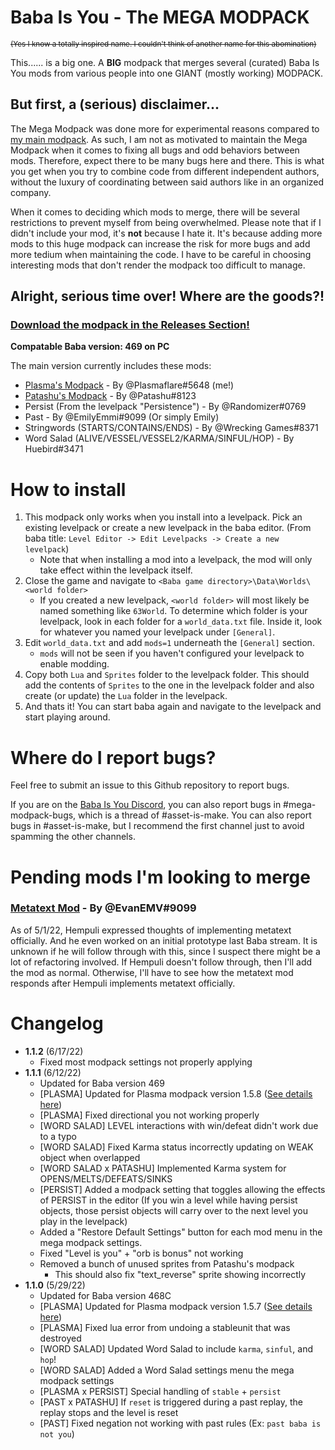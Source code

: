 # Baba Is You - The MEGA MODPACK

<sub>~~(Yes I know a totally inspired name. I couldn't think of another name for this abomination)~~<sub>

This...... is a big one. A **BIG** modpack that merges several (curated) Baba Is You mods from various people into one GIANT (mostly working) MODPACK.

## But first, a (serious) disclaimer...
The Mega Modpack was done more for experimental reasons compared to [my main modpack](https://github.com/PlasmaFlare/plasma-baba-mods). As such, I am not as motivated to maintain the Mega Modpack when it comes to fixing all bugs and odd behaviors between mods. Therefore, expect there to be many bugs here and there. This is what you get when you try to combine code from different independent authors, without the luxury of coordinating between said authors like in an organized company.

When it comes to deciding which mods to merge, there will be several restrictions to prevent myself from being overwhelmed. Please note that if I didn't include your mod, it's **not** because I hate it. It's because adding more mods to this huge modpack can increase the risk for more bugs and add more tedium when maintaining the code. I have to be careful in choosing interesting mods that don't render the modpack too difficult to manage.

## Alright, serious time over! Where are the goods?!
### [Download the modpack in the Releases Section!](https://github.com/PlasmaFlare/baba-mega-modpack/releases)

**Compatable Baba version: 469 on PC**

The main version currently includes these mods:
- [Plasma's Modpack](https://github.com/PlasmaFlare/plasma-baba-mods) - By @Plasmaflare#5648 (me!)
- [Patashu's Modpack](https://github.com/Patashu/Baba-is-You-Pata-Redux-Mods) - By @Patashu#8123
- Persist (From the levelpack "Persistence") - By @Randomizer#0769
- Past - By @EmilyEmmi#9099 (Or simply Emily)
- Stringwords (STARTS/CONTAINS/ENDS) - By @Wrecking Games#8371
- Word Salad (ALIVE/VESSEL/VESSEL2/KARMA/SINFUL/HOP) - By Huebird#3471

# How to install
1. This modpack only works when you install into a levelpack. Pick an existing levelpack or create a new levelpack in the baba editor. (From baba title: `Level Editor -> Edit Levelpacks -> Create a new levelpack`)
    - Note that when installing a mod into a levelpack, the mod will only take effect within the levelpack itself.
2. Close the game and navigate to `<Baba game directory>\Data\Worlds\<world folder>`
    - If you created a new levelpack, `<world folder>` will most likely be named something like `63World`. To determine which folder is your levelpack, look in each folder for a `world_data.txt` file. Inside it, look for whatever you named your levelpack under `[General]`.
3. Edit `world_data.txt` and add `mods=1` underneath the `[General]` section.
    - `mods` will not be seen if you haven't configured your levelpack to enable modding.
4. Copy both `Lua` and `Sprites` folder to the levelpack folder. This should add the contents of `Sprites` to the one in the levelpack folder and also create (or update) the `Lua` folder in the levelpack.
5. And thats it! You can start baba again and navigate to the levelpack and start playing around.

# Where do I report bugs?
Feel free to submit an issue to this Github repository to report bugs.

If you are on the [Baba Is You Discord](https://discord.gg/GGbUUse), you can also report bugs in #mega-modpack-bugs, which is a thread of #asset-is-make. You can also report bugs in #asset-is-make, but I recommend the first channel just to avoid spamming the other channels.

# Pending mods I'm looking to merge

### [Metatext Mod](https://github.com/EvanEMV/Baba-Is-You---Metatext-Mod) - By @EvanEMV#9099
As of 5/1/22, Hempuli expressed thoughts of implementing metatext officially. And he even worked on an initial prototype last Baba stream. It is unknown if he will follow through with this, since I suspect there might be a lot of refactoring involved. If Hempuli doesn't follow through, then I'll add the mod as normal. Otherwise, I'll have to see how the metatext mod responds after Hempuli implements metatext officially.

# Changelog
- **1.1.2** (6/17/22)
  - Fixed most modpack settings not properly applying
- **1.1.1** (6/12/22)
  - Updated for Baba version 469
  - [PLASMA] Updated for Plasma modpack version 1.5.8 ([See details here](https://github.com/PlasmaFlare/plasma-baba-mods/releases/tag/1.5.8))
  - [PLASMA] Fixed directional you not working properly
  - [WORD SALAD] LEVEL interactions with win/defeat didn't work due to a typo
  - [WORD SALAD] Fixed Karma status incorrectly updating on WEAK object when overlapped
  - [WORD SALAD x PATASHU] Implemented Karma system for OPENS/MELTS/DEFEATS/SINKS
  - [PERSIST] Added a modpack setting that toggles allowing the effects of PERSIST in the editor (If you win a level while having persist objects, those persist objects will carry over to the next level you play in the levelpack)
  - Added a "Restore Default Settings" button for each mod menu in the mega modpack settings.
  - Fixed "Level is you" + "orb is bonus" not working
  - Removed a bunch of unused sprites from Patashu's modpack
    - This should also fix "text_reverse" sprite showing incorrectly
- **1.1.0** (5/29/22)
  - Updated for Baba version 468C
  - [PLASMA] Updated for Plasma modpack version 1.5.7 ([See details here](https://github.com/PlasmaFlare/plasma-baba-mods/releases/tag/1.5.7))
  - [PLASMA] Fixed lua error from undoing a stableunit that was destroyed
  - [WORD SALAD] Updated Word Salad to include `karma`, `sinful`, and `hop`!
  - [WORD SALAD] Added a Word Salad settings menu the mega modpack settings
  - [PLASMA x PERSIST] Special handling of `stable` + `persist`
  - [PAST x PATASHU] If `reset` is triggered during a past replay, the replay stops and the level is reset
  - [PAST] Fixed negation not working with past rules (Ex: `past baba is not you`)